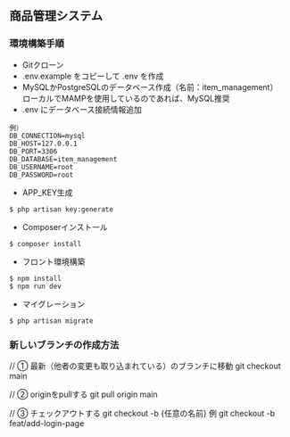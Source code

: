 ## 商品管理システム

### 環境構築手順

* Gitクローン
* .env.example をコピーして .env を作成
* MySQLかPostgreSQLのデータベース作成（名前：item_management）  
  ローカルでMAMPを使用しているのであれば、MySQL推奨
* .env にデータベース接続情報追加
```
例）
DB_CONNECTION=mysql
DB_HOST=127.0.0.1
DB_PORT=3306
DB_DATABASE=item_management
DB_USERNAME=root
DB_PASSWORD=root
```
* APP_KEY生成
```
$ php artisan key:generate
```
* Composerインストール
```
$ composer install
```
* フロント環境構築
```
$ npm install
$ npm run dev
```
* マイグレーション
```
$ php artisan migrate
```

### 新しいブランチの作成方法

// ① 最新（他者の変更も取り込まれている）のブランチに移動
git checkout main

// ② originをpullする
git pull origin main

// ③ チェックアウトする
git checkout -b {任意の名前}
例 git checkout -b feat/add-login-page





